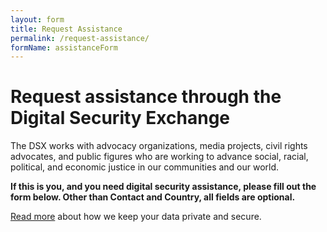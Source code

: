 ```yaml
---
layout: form
title: Request Assistance
permalink: /request-assistance/
formName: assistanceForm
---
```


# Request assistance through the Digital Security Exchange

The DSX works with advocacy organizations, media projects, civil rights advocates, and public figures who are working to advance social, racial, political, and economic justice in our communities and our world.

<strong>If this is you, and you need digital security assistance, please fill out the form below. Other than Contact and Country, all fields are optional.</strong>

<a href="/security">Read more</a> about how we keep your data private and secure.
